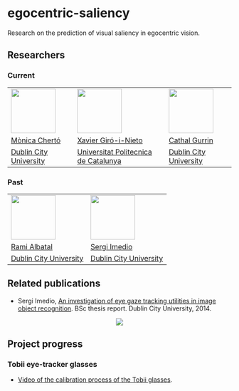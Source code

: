 # egocentric-saliency
Research on the prediction of visual saliency in egocentric vision.


## Researchers
### Current

<table border=0>
<tr>
<td><img src="https://github.com/imatge-upc/egocentric-2016-saliency/blob/master/monica.jpg" width=100>
<td><img src="https://github.com/imatge-upc/egocentric-saliency/blob/master/xavi.jpg" width=100>
<td><img src="https://github.com/imatge-upc/egocentric-saliency/blob/master/cathal.jpg" width=100>
<tr>
<td><a href="https://www.linkedin.com/in/m%C3%B2nica-chert%C3%B3-sarret-49147369/en">M&ograve;nica Chert&oacute;</a>
<td><a href="https://imatge.upc.edu/web/people/xavier-giro">Xavier Gir&oacute;-i-Nieto</a>
<td><a href="http://www.computing.dcu.ie/~cgurrin/">Cathal Gurrin</a>
<tr>
<td><a href="https://www.dcu.ie/">Dublin City University</a>
<td><a href="http://www.upc.edu">Universitat Politecnica de Catalunya</a>
<td><a href="https://www.dcu.ie/">Dublin City University</a>
</table>

### Past
<table>
<tr>
<td><img src="https://github.com/imatge-upc/egocentric-saliency/blob/master/rami.jpg" width=100> 
<td><img src="https://github.com/imatge-upc/egocentric-saliency/blob/master/sergi.jpg" width=100> 
<tr>
<td><a href="https://www.linkedin.com/in/ramialbatal/">Rami Albatal</a>
<td><a href="https://www.linkedin.com/in/sergi-imedio-27629496">Sergi Imedio</a>
<tr>
<td><a href="https://www.dcu.ie/">Dublin City University</a>
<td><a href="https://www.dcu.ie/">Dublin City University</a>
</table>

## Related publications
* Sergi Imedio, [An investigation of eye gaze tracking utilities in image object recognition](https://imatge.upc.edu/web/publications/investigation-eye-gaze-tracking-utilities-image-object-recognition). BSc thesis report. Dublin City University, 2014.


<center>
<img src="https://github.com/imatge-upc/egocentric-saliency/blob/master/doc/2014-simedio-poster.png">
</center>

## Project progress

### Tobii eye-tracker glasses
* [Video of the calibration process of the Tobii glasses](https://www.youtube.com/watch?v=8QLuRJAgQIM).
